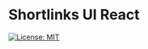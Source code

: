 # Shortlinks UI React
[![License: MIT](https://img.shields.io/badge/License-MIT-yellow.svg)](/LICENSE.md)
